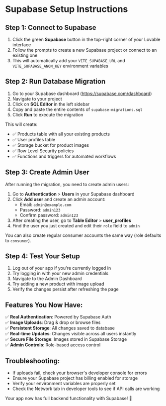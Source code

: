 
# Supabase Setup Instructions

## Step 1: Connect to Supabase
1. Click the green **Supabase** button in the top-right corner of your Lovable interface
2. Follow the prompts to create a new Supabase project or connect to an existing one
3. This will automatically add your `VITE_SUPABASE_URL` and `VITE_SUPABASE_ANON_KEY` environment variables

## Step 2: Run Database Migration
1. Go to your Supabase dashboard (https://supabase.com/dashboard)
2. Navigate to your project
3. Click on **SQL Editor** in the left sidebar
4. Copy and paste the entire contents of `supabase-migrations.sql`
5. Click **Run** to execute the migration

This will create:
- ✅ Products table with all your existing products
- ✅ User profiles table
- ✅ Storage bucket for product images
- ✅ Row Level Security policies
- ✅ Functions and triggers for automated workflows

## Step 3: Create Admin User
After running the migration, you need to create admin users:

1. Go to **Authentication** > **Users** in your Supabase dashboard
2. Click **Add user** and create an admin account:
   - Email: `admin@example.com`
   - Password: `admin123`
   - Confirm password: `admin123`
3. After creating the user, go to **Table Editor** > **user_profiles**
4. Find the user you just created and edit their `role` field to `admin`

You can also create regular consumer accounts the same way (role defaults to `consumer`).

## Step 4: Test Your Setup
1. Log out of your app if you're currently logged in
2. Try logging in with your new admin credentials
3. Navigate to the Admin Dashboard
4. Try adding a new product with image upload
5. Verify the changes persist after refreshing the page

## Features You Now Have:
✅ **Real Authentication**: Powered by Supabase Auth  
✅ **Image Uploads**: Drag & drop or browse files  
✅ **Persistent Storage**: All changes saved to database  
✅ **Real-time Updates**: Changes visible across all users instantly  
✅ **Secure File Storage**: Images stored in Supabase Storage  
✅ **Admin Controls**: Role-based access control  

## Troubleshooting:
- If uploads fail, check your browser's developer console for errors
- Ensure your Supabase project has billing enabled for storage
- Verify your environment variables are properly set
- Check the Network tab in developer tools to see if API calls are working

Your app now has full backend functionality with Supabase! 🎉

